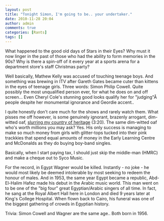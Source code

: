 ```yaml
---
layout: post
title: "Tonight Simon, I'm going to be.. your undertaker."
date: 2010-11-28 20:04
author: admin
comments: true
categories: [Rants]
tags: []
---
```

What happened to the good old days of Stars in their Eyes? Why must it now linger in the past of those who had the ability to form memories in the 90s? Why is there a spin-off of it every year at a sports arena for a department store's staff Christmas party?

Well basically, Mathew Kelly was accused of touching teenage boys. And something was brewing in ITV after Gareth Gates became cuter than kittens in the eyes of teenage girls. Three words: Simon Philip Cowell. Quite possibly the most unqualified person ever, for what he does on and off screen... Even Cheryl Cole's stunning good looks qualify her for "judging"Â  people despite her monumental ignorance and Geordie accent..

I quite honestly don't care much for the shows and rarely watch them. What pisses me off however, is some genuinely ignorant, brazenly arrogant, dim-witted oaf, <a href="http://www.youtube.com/watch?v=DVN4B6d2KB8&amp;feature=related" target="_blank">slurring my country of heritage</a> (3:20). The same dim-witted oaf who's worth millions you may ask? Yes. His only success is managing to make so much money from girls with glitter-tops tucked into their pink trackkies that spend equal amounts of money in the Early Learning Centre and McDonalds as they do buying boy-band singles.

Basically, when I start paying tax, I should just skip the middle-man (HMRC) and make a cheque out to Syco Music.

For the record, in Egypt Wagner would be killed. Instantly - no joke - he would most likely be deemed intolerable by most seeking to redeem the honour of males. And in 1953, the same year Egypt became a republic, Abd-El-Halim Hafez made his debut in the Arabic music world. This man went on to be one of the "big four" great Egyptian/Arabic singers of all time. In fact, he sang at the Royal Albert Hall here in London and died 9 years later at King's College Hospital. When flown back to Cairo, his funeral was one of the biggest gathering of crowds in Egyptian history.

Trivia: Simon Cowell and Wagner are the same age.. Both born in 1956.
